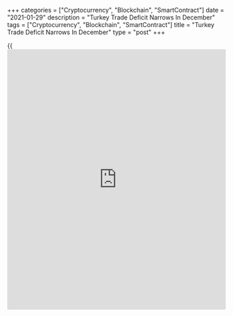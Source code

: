 +++
categories = ["Cryptocurrency", "Blockchain", "SmartContract"]
date = "2021-01-29"
description = "Turkey Trade Deficit Narrows In December"
tags = ["Cryptocurrency", "Blockchain", "SmartContract"]
title = "Turkey Trade Deficit Narrows In December"
type = "post"
+++

{{<iframe id="large-banner" src="https://www.bounty.group/#slide=15.0" width="100%" height="600" scrolling="no" style="border: 0px solid rgb(216, 221, 230); border-radius: 3px;">}}

Turkey's trade deficit narrowed in December from last year, amid a rise
in exports and imports, the Turkish Statistical Institute showed on
Friday.

The trade deficit decreased to $4.530 billion in December from $4.668
billion in the same period last year.

Exports grew 16.0 percent annually in December and imports surged 11.6
percent.

Excluding energy and non-monetary gold, exports grew 18.5 percent and
imports accelerated 18.3 percent.

During January to December, exports decreased 6.3 percent yearly and
imports rose 4.3 percent. The trade deficit rose to $49.915 billion from
$29.512 billion in the previous year.

For comments and feedback [contact](https://www.playgroundfx.com/contact/): editorial@rtt[news](https://www.letsplayfx.com/blog/forex-news-website/).com

[Economic News][1]

 **What parts of the world are seeing the best (and worst) economic
performances lately? Click[here][2] to check out our [Econ Scorecard][2]
and find out! See up-to-the-moment [ranking](https://www.playgroundfx.com/blog/crypto-exchange-ranking/)s for the best and worst
performers in [GDP][3], [unemployment rate][4], [inflation][5] and much
more.**

   1. www.rtt[news](https://www.letsplayfx.com/blog/forex-news-website/).com/Content/EconomicNews.aspx
   2. www.rtt[news](https://www.letsplayfx.com/blog/forex-news-website/).com/economic-scorecard/world-rank/PPI/highest-performance.aspx
   3. www.rtt[news](https://www.letsplayfx.com/blog/forex-news-website/).com/economic-scorecard/world-rank/GDP/highest-performance.aspx
   4. www.rtt[news](https://www.letsplayfx.com/blog/forex-news-website/).com/economic-scorecard/world-rank/unemployment-rate/lowest-performance.aspx
   5. www.rtt[news](https://www.letsplayfx.com/blog/forex-news-website/).com/economic-scorecard/world-rank/CPI/highest-performance.aspx